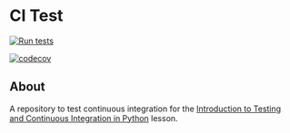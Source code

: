 # CI Test

[![Run tests](https://github.com/colinsauze/grid2/actions/workflows/pytest.yaml/badge.svg)](https://github.com/colinsauze/grid2/actions/workflows/pytest.yaml)

[![codecov](https://codecov.io/gh/colinsauze/grid2/branch/main/graph/badge.svg?token=ONUTV884ZV)](https://codecov.io/gh/colinsauze/grid2)


## About
A repository to test continuous integration for the [Introduction to Testing and Continuous Integration in Python](https://edbennett.github.io/python-testing-ci) lesson.
